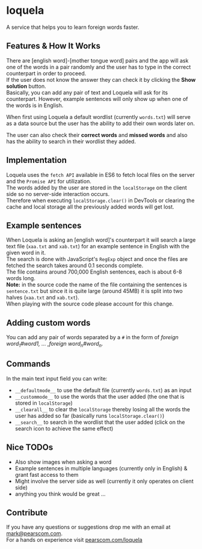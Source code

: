 # loquela
A service that helps you to learn foreign words faster.


## Features & How It Works
There are [english word]-[mother tongue word] pairs and the app will ask one of the words in a pair randomly and the user has to type in the correct counterpart in order to proceed.<br>
If the user does not know the answer they can check it by clicking the <b>Show solution</b> button.<br>
Basically, you can add any pair of text and Loquela will ask for its counterpart. However, example sentences will only show up when one of the words is in English.

When first using Loquela a default wordlist (currently `words.txt`</b>) will serve as a data source but the user has the ability to add their own words later on.

The user can also check their <b>correct words</b> and <b>missed words</b> and also has the ability to search in their wordlist they added.

## Implementation
Loquela uses the `fetch API` available in ES6 to fetch local files on the server and the `Promise API` for utilization.<br>
The words added by the user are stored in the `localStorage` on the client side so no server-side interaction occurs.<br>
Therefore when executing `localStorage.clear()` in DevTools or clearing the cache and local storage all the previously added words will get lost.

## Example sentences
When Loquela is asking an [english word]'s counterpart it will search a large text file (`xaa.txt` and `xab.txt`) for an example sentence in English with the given word in it.<br>
The search is done with JavaScript's `RegExp` object and once the files are fetched the search takes around 0.1 seconds complete.<br>
The file contains around 700,000 English sentences, each is about 6-8 words long.<br>
<b>Note:</b> in the source code the name of the file containing the sentences is `sentence.txt` but since it is quite large (around 45MB) it is split into two halves (`xaa.txt` and `xab.txt`).<br>
When playing with the source code please account for this change.

## Adding custom words
You can add any pair of words separated by a `#` in the form of <i>foreign word<sub>1</sub>#word1, ... ,foreign word<sub>n</sub>#word<sub>n</sub>.</i> 

## Commands
In the main text input field you can write:
  - `__defaultmode__` to use the default file (currently `words.txt`) as an input
  - `__custommode__` to use the words that the user added (the one that is stored in `localStorage`)
  - `__clearall__` to clear the `localStorage` thereby losing all the words the user has added so far (basically runs `localStorage.clear()`)
  - `__search__` to search in the wordlist that the user added (click on the search icon to achieve the same effect)
  
## Nice TODOs
  - Also show images when asking a word
  - Example sentences in multiple languages (currently only in English) & grant fast access to them
  - Might involve the server side as well (currently it only operates on client side)
  - anything you think would be great ...

## Contribute
If you have any questions or suggestions drop me with an email at <a href="mailto:mark@pearscom.com">mark@pearscom.com</a>.<br>
For a hands on experience visit <a href="https://www.pearscom.com/loquela">pearscom.com/loquela</a>
